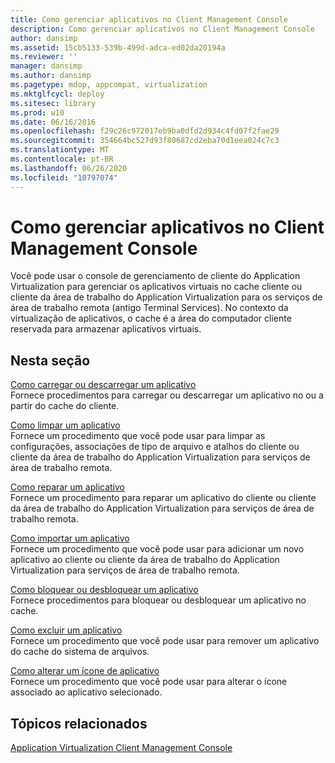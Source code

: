 ```yaml
---
title: Como gerenciar aplicativos no Client Management Console
description: Como gerenciar aplicativos no Client Management Console
author: dansimp
ms.assetid: 15cb5133-539b-499d-adca-ed02da20194a
ms.reviewer: ''
manager: dansimp
ms.author: dansimp
ms.pagetype: mdop, appcompat, virtualization
ms.mktglfcycl: deploy
ms.sitesec: library
ms.prod: w10
ms.date: 06/16/2016
ms.openlocfilehash: f29c26c972017eb9ba0dfd2d934c4fd07f2fae29
ms.sourcegitcommit: 354664bc527d93f80687cd2eba70d1eea024c7c3
ms.translationtype: MT
ms.contentlocale: pt-BR
ms.lasthandoff: 06/26/2020
ms.locfileid: "10797074"
---
```

# Como gerenciar aplicativos no Client Management Console


Você pode usar o console de gerenciamento de cliente do Application Virtualization para gerenciar os aplicativos virtuais no cache cliente ou cliente da área de trabalho do Application Virtualization para os serviços de área de trabalho remota (antigo Terminal Services). No contexto da virtualização de aplicativos, o cache é a área do computador cliente reservada para armazenar aplicativos virtuais.

## Nesta seção


<a href="" id="how-to-load-or-unload-an-application"></a>[Como carregar ou descarregar um aplicativo](how-to-load-or-unload-an-application.md)  
Fornece procedimentos para carregar ou descarregar um aplicativo no ou a partir do cache do cliente.

<a href="" id="how-to-clear-an-application"></a>[Como limpar um aplicativo](how-to-clear-an-application.md)  
Fornece um procedimento que você pode usar para limpar as configurações, associações de tipo de arquivo e atalhos do cliente ou cliente da área de trabalho do Application Virtualization para serviços de área de trabalho remota.

<a href="" id="how-to-repair-an-application"></a>[Como reparar um aplicativo](how-to-repair-an-application.md)  
Fornece um procedimento para reparar um aplicativo do cliente ou cliente da área de trabalho do Application Virtualization para serviços de área de trabalho remota.

<a href="" id="how-to-import-an-application"></a>[Como importar um aplicativo](how-to-import-an-application.md)  
Fornece um procedimento que você pode usar para adicionar um novo aplicativo ao cliente ou cliente da área de trabalho do Application Virtualization para serviços de área de trabalho remota.

<a href="" id="how-to-lock-or-unlock-an-application"></a>[Como bloquear ou desbloquear um aplicativo](how-to-lock-or-unlock-an-application.md)  
Fornece procedimentos para bloquear ou desbloquear um aplicativo no cache.

<a href="" id="how-to-delete-an-application"></a>[Como excluir um aplicativo](how-to-delete-an-application.md)  
Fornece um procedimento que você pode usar para remover um aplicativo do cache do sistema de arquivos.

<a href="" id="how-to-change-an-application-icon"></a>[Como alterar um ícone de aplicativo](how-to-change-an-application-icon.md)  
Fornece um procedimento que você pode usar para alterar o ícone associado ao aplicativo selecionado.

## Tópicos relacionados


[Application Virtualization Client Management Console](application-virtualization-client-management-console.md)

 

 





